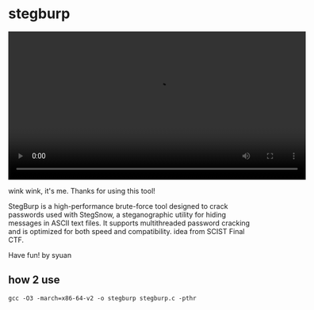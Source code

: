 # stegburp

<video src="https://github.com/Morexsyan/stegburp/raw/main/test.mp4" controls width="600"></video>

wink wink, it's me.
Thanks for using this tool!

StegBurp is a high-performance brute-force tool designed to crack passwords used with StegSnow, a steganographic utility for hiding messages in ASCII text files.
It supports multithreaded password cracking and is optimized for both speed and compatibility.
idea from SCIST Final CTF.

Have fun!
by syuan
## how 2 use
`gcc -O3 -march=x86-64-v2 -o stegburp stegburp.c -pthr`
